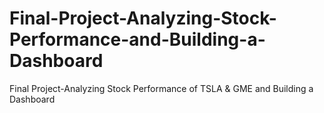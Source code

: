 # Final-Project-Analyzing-Stock-Performance-and-Building-a-Dashboard
Final Project-Analyzing Stock Performance of TSLA &amp; GME and Building a Dashboard
